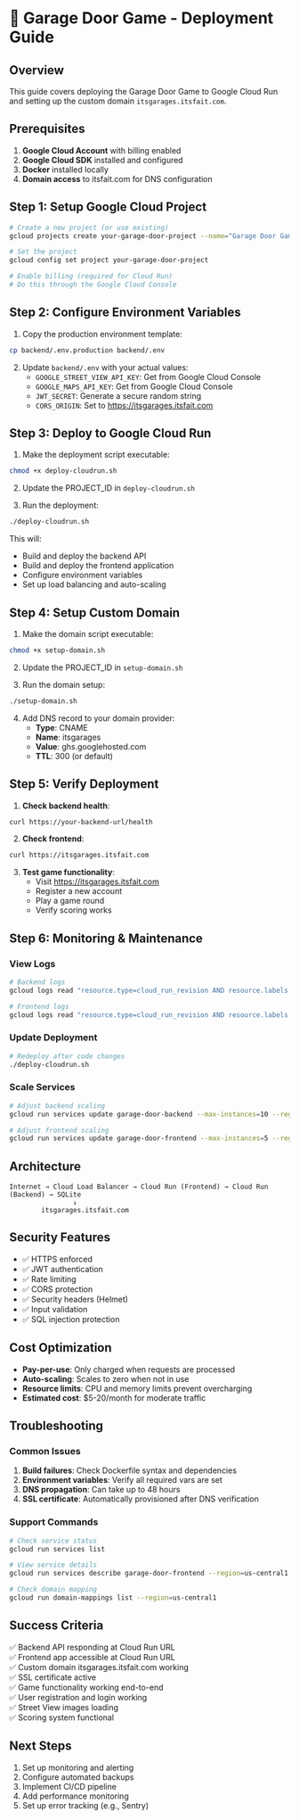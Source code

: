 # 🚀 Garage Door Game - Deployment Guide

## Overview
This guide covers deploying the Garage Door Game to Google Cloud Run and setting up the custom domain `itsgarages.itsfait.com`.

## Prerequisites

1. **Google Cloud Account** with billing enabled
2. **Google Cloud SDK** installed and configured
3. **Docker** installed locally
4. **Domain access** to itsfait.com for DNS configuration

## Step 1: Setup Google Cloud Project

```bash
# Create a new project (or use existing)
gcloud projects create your-garage-door-project --name="Garage Door Game"

# Set the project
gcloud config set project your-garage-door-project

# Enable billing (required for Cloud Run)
# Do this through the Google Cloud Console
```

## Step 2: Configure Environment Variables

1. Copy the production environment template:
```bash
cp backend/.env.production backend/.env
```

2. Update `backend/.env` with your actual values:
   - `GOOGLE_STREET_VIEW_API_KEY`: Get from Google Cloud Console
   - `GOOGLE_MAPS_API_KEY`: Get from Google Cloud Console  
   - `JWT_SECRET`: Generate a secure random string
   - `CORS_ORIGIN`: Set to https://itsgarages.itsfait.com

## Step 3: Deploy to Google Cloud Run

1. Make the deployment script executable:
```bash
chmod +x deploy-cloudrun.sh
```

2. Update the PROJECT_ID in `deploy-cloudrun.sh`

3. Run the deployment:
```bash
./deploy-cloudrun.sh
```

This will:
- Build and deploy the backend API
- Build and deploy the frontend application
- Configure environment variables
- Set up load balancing and auto-scaling

## Step 4: Setup Custom Domain

1. Make the domain script executable:
```bash
chmod +x setup-domain.sh
```

2. Update the PROJECT_ID in `setup-domain.sh`

3. Run the domain setup:
```bash
./setup-domain.sh
```

4. Add DNS record to your domain provider:
   - **Type**: CNAME
   - **Name**: itsgarages
   - **Value**: ghs.googlehosted.com
   - **TTL**: 300 (or default)

## Step 5: Verify Deployment

1. **Check backend health**:
```bash
curl https://your-backend-url/health
```

2. **Check frontend**:
```bash
curl https://itsgarages.itsfait.com
```

3. **Test game functionality**:
   - Visit https://itsgarages.itsfait.com
   - Register a new account
   - Play a game round
   - Verify scoring works

## Step 6: Monitoring & Maintenance

### View Logs
```bash
# Backend logs
gcloud logs read "resource.type=cloud_run_revision AND resource.labels.service_name=garage-door-backend" --limit 50

# Frontend logs  
gcloud logs read "resource.type=cloud_run_revision AND resource.labels.service_name=garage-door-frontend" --limit 50
```

### Update Deployment
```bash
# Redeploy after code changes
./deploy-cloudrun.sh
```

### Scale Services
```bash
# Adjust backend scaling
gcloud run services update garage-door-backend --max-instances=10 --region=us-central1

# Adjust frontend scaling
gcloud run services update garage-door-frontend --max-instances=5 --region=us-central1
```

## Architecture

```
Internet → Cloud Load Balancer → Cloud Run (Frontend) → Cloud Run (Backend) → SQLite
                ↓
        itsgarages.itsfait.com
```

## Security Features

- ✅ HTTPS enforced
- ✅ JWT authentication
- ✅ Rate limiting
- ✅ CORS protection
- ✅ Security headers (Helmet)
- ✅ Input validation
- ✅ SQL injection protection

## Cost Optimization

- **Pay-per-use**: Only charged when requests are processed
- **Auto-scaling**: Scales to zero when not in use
- **Resource limits**: CPU and memory limits prevent overcharging
- **Estimated cost**: $5-20/month for moderate traffic

## Troubleshooting

### Common Issues

1. **Build failures**: Check Dockerfile syntax and dependencies
2. **Environment variables**: Verify all required vars are set
3. **DNS propagation**: Can take up to 48 hours
4. **SSL certificate**: Automatically provisioned after DNS verification

### Support Commands

```bash
# Check service status
gcloud run services list

# View service details
gcloud run services describe garage-door-frontend --region=us-central1

# Check domain mapping
gcloud run domain-mappings list --region=us-central1
```

## Success Criteria

✅ Backend API responding at Cloud Run URL  
✅ Frontend app accessible at Cloud Run URL  
✅ Custom domain itsgarages.itsfait.com working  
✅ SSL certificate active  
✅ Game functionality working end-to-end  
✅ User registration and login working  
✅ Street View images loading  
✅ Scoring system functional  

## Next Steps

1. Set up monitoring and alerting
2. Configure automated backups
3. Implement CI/CD pipeline
4. Add performance monitoring
5. Set up error tracking (e.g., Sentry)
